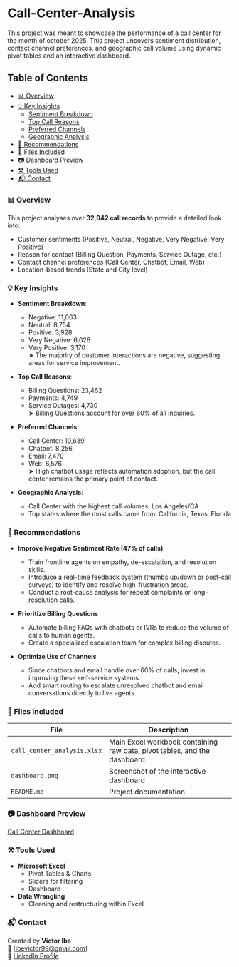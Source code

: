 # Call-Center-Analysis
This project was meant to showcase the performance of a call center for the month of october 2025. This project uncovers sentiment distribution, contact channel preferences, and geographic call volume using dynamic pivot tables and an interactive dashboard.

## Table of Contents
- [📊 Overview](#-overview)
- [💡 Key Insights](#-key-Insights)
  - [Sentiment Breakdown](#-Sentiment-Breakdown)
  - [Top Call Reasons](#-Top-Call-Reasons)
  - [Preferred Channels](#-Preferred-Channels)
  - [Geographic Analysis](#-Geographic-Analysis)
- [📌 Recommendations ](#-recommendations)
- [🧾 Files Included](#-Files-Included)
- [📷 Dashboard Preview](#-Dashboard-Preview)
- [⚒ Tools Used](#-Tools-Used)
- [📬 Contact](#-contact)

### 📊 Overview

This project analyses over **32,942 call records** to provide a detailed look into:
- Customer sentiments (Positive, Neutral, Negative, Very Negative, Very Positive)
- Reason for contact (Billing Question, Payments, Service Outage, etc.)
- Contact channel preferences (Call Center, Chatbot, Email, Web)
- Location-based trends (State and City level)

### 💡 Key Insights

- **Sentiment Breakdown**:  
  - Negative: 11,063  
  - Neutral: 8,754  
  - Positive: 3,928
  - Very Negative: 6,026
  - Very Positive: 3,170   
  ➤ The majority of customer interactions are negative, suggesting areas for service improvement.

- **Top Call Reasons**:  
  - Billing Questions: 23,462
  - Payments: 4,749
  - Service Outages: 4,730   
  ➤ Billing Questions account for over 60% of all inquiries.

- **Preferred Channels**:
  - Call Center: 10,639
  - Chatbot: 8,256
  - Email: 7,470
  - Web: 6,576  
  ➤ High chatbot usage reflects automation adoption, but the call center remains the primary point of contact.

- **Geographic Analysis**:
  - Call Center with the highest call volumes: Los Angeles/CA
  - Top states where the most calls came from: California, Texas, Florida
 
### 📌 Recommendations 
- **Improve Negative Sentiment Rate (47% of calls)**
  - Train frontline agents on empathy, de-escalation, and resolution skills.
  - Introduce a real-time feedback system (thumbs up/down or post-call surveys) to identify and resolve high-frustration areas.
  - Conduct a root-cause analysis for repeat complaints or long-resolution calls.

- **Prioritize Billing Questions**
  - Automate billing FAQs with chatbots or IVRs to reduce the volume of calls to human agents.
  - Create a specialized escalation team for complex billing disputes.

- **Optimize Use of Channels**
  - Since chatbots and email handle over 60% of calls, invest in improving these self-service systems.
  - Add smart routing to escalate unresolved chatbot and email conversations directly to live agents.
 
### 🧾 Files Included

| File | Description |
|------|-------------|
| `call_center_analysis.xlsx` | Main Excel workbook containing raw data, pivot tables, and the dashboard |
| `dashboard.png` | Screenshot of the interactive dashboard |
| `README.md` | Project documentation |

### 📷 Dashboard Preview

[Call Center Dashboard](https://github.com/user-attachments/assets/389b4c5e-b61c-4bde-a81a-9002e83a1ddd)


### ⚒ Tools Used

- **Microsoft Excel**
  - Pivot Tables & Charts  
  - Slicers for filtering
  - Dashboard
- **Data Wrangling**
  - Cleaning and restructuring within Excel

### 📬 Contact

Created by **Victor Ibe**  
📧 [ibevictor99@gmail.com]  
🔗 [LinkedIn Profile](www.linkedin.com/in/victor-ibe-718270161)
